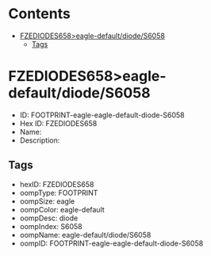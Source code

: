 



Contents
========

* [FZEDIODES658>eagle-default/diode/S6058](#fzediodes658eagle-defaultdiodes6058)
	* [Tags](#tags)

# FZEDIODES658>eagle-default/diode/S6058

- ID: FOOTPRINT-eagle-eagle-default-diode-S6058
- Hex ID: FZEDIODES658
- Name: 
- Description: 

## Tags

- hexID: FZEDIODES658
- oompType: FOOTPRINT
- oompSize: eagle
- oompColor: eagle-default
- oompDesc: diode
- oompIndex: S6058
- oompName: eagle-default/diode/S6058
- oompID: FOOTPRINT-eagle-eagle-default-diode-S6058
